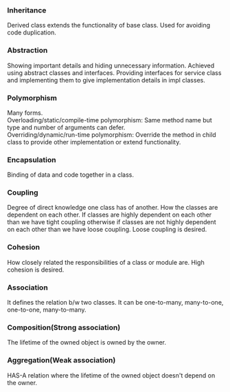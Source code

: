 ### Inheritance

Derived class extends the functionality of base class. Used for avoiding code duplication.

### Abstraction

Showing important details and hiding unnecessary information. Achieved using abstract classes and interfaces.
Providing interfaces for service class and implementing them to give implementation details in impl classes.

### Polymorphism

Many forms.<br/>
Overloading/static/compile-time polymorphism: Same method name but type and number of arguments can defer. <br/>
Overriding/dynamic/run-time polymorphism: Override the method in child class to provide other implementation or extend
functionality.

### Encapsulation

Binding of data and code together in a class.

### Coupling

Degree of direct knowledge one class has of another.
How the classes are dependent on each other. If classes are highly dependent on each other than we have tight coupling
otherwise if classes are not highly dependent on each other than we have loose coupling.
Loose coupling is desired.

### Cohesion

How closely related the responsibilities of a class or module are. High cohesion is desired.

### Association

It defines the relation b/w two classes. It can be one-to-many, many-to-one, one-to-one, many-to-many.

### Composition(Strong association)

The lifetime of the owned object is owned by the owner.

### Aggregation(Weak association)

HAS-A relation where the lifetime of the owned object doesn't depend on the owner.
